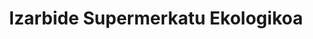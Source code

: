 ---
title: "Izarbide Supermerkatu Ekologikoa"
url: /barakaldo/izarbide-supermerkatu-ekologikoa/
shop: supermercado
---